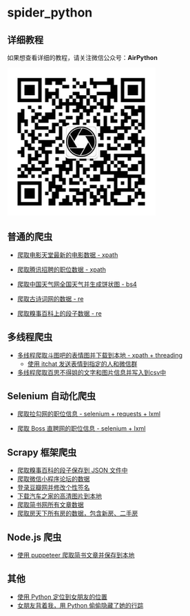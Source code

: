 # spider_python

## 详细教程

如果想查看详细的教程，请关注微信公众号：**AirPython**

![](./raw/qr.jpeg)



## 普通的爬虫

* [爬取电影天堂最新的电影数据 - xpath](./spiders/spider_dytt.py)

* [爬取腾讯招聘的职位数据 - xpath](./spiders/spider_tencent_recruit.py)

* [爬取中国天气网全国天气并生成饼状图 - bs4](./spiders/spider_china_weather.py)

* [爬取古诗词网的数据 - re](./spiders/spider_gushiwen.py)

* [爬取糗事百科上的段子数据 - re](./spiders/spider_qiu_shi_bai_ke.py)



## 多线程爬虫

* [多线程爬取斗图吧的表情图并下载到本地 - xpath + threading](./spiders/spider_dou_tu_la.py)
  * [使用 itchat 发送表情到指定的人和微信群](./spiders/发表情/)
* [多线程爬取百思不得姐的文字和图片信息并写入到csv中](./spiders/spider_bai_si_bu_de_jie.py)



## Selenium 自动化爬虫

* [爬取拉勾网的职位信息 - selenium + requests + lxml ](./spiders/spider_lagou.py)

* [爬取 Boss 直聘网的职位信息 - selenium + lxml](./spiders/spider_boss.py)



## Scrapy 框架爬虫
* [爬取糗事百科的段子保存到 JSON 文件中](./scrapy/qsbk/readme.MD)
* [爬取微信小程序论坛的数据](./scrapy/weixin_community/readme.MD)
* [登录豆瓣网并修改个性签名](./scrapy/douban_login/readme.MD)
* [下载汽车之家的高清图片到本地](./scrapy/qczj/readme.MD)
* [爬取简书网所有文章数据](./scrapy/jianshu_spider/)
* [爬取房天下所有房的数据，包含新房、二手房](./scrapy/sfw_spider)



## Node.js 爬虫

* [使用 puppeteer 爬取简书文章并保存到本地](./js/jian_shu.js)

## 其他

* [使用 Python 定位到女朋友的位置](./获取女友的位置)
* [女朋友背着我，用 Python 偷偷隐藏了她的行踪](./ModifyLocation)
